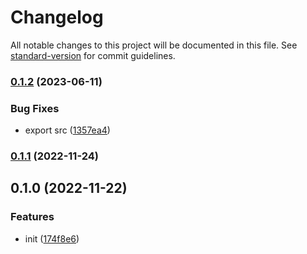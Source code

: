 # Changelog

All notable changes to this project will be documented in this file. See [standard-version](https://github.com/conventional-changelog/standard-version) for commit guidelines.

### [0.1.2](https://github.com/extra-workflow/memory-store/compare/v0.1.1...v0.1.2) (2023-06-11)


### Bug Fixes

* export src ([1357ea4](https://github.com/extra-workflow/memory-store/commit/1357ea4b6fb14e20d91d7ae98537596f3eab7ac3))

### [0.1.1](https://github.com/extra-workflow/memory-store/compare/v0.1.0...v0.1.1) (2022-11-24)

## 0.1.0 (2022-11-22)


### Features

* init ([174f8e6](https://github.com/extra-workflow/memory-store/commit/174f8e6e803e12070acb6978575ff472232e543a))
